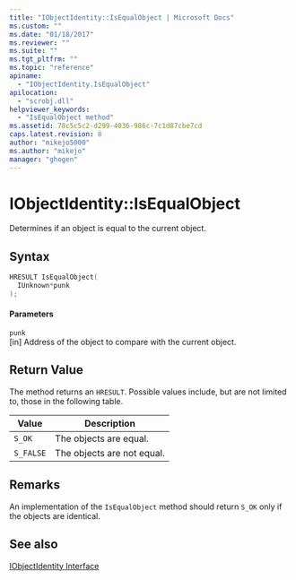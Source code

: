 ```yaml
---
title: "IObjectIdentity::IsEqualObject | Microsoft Docs"
ms.custom: ""
ms.date: "01/18/2017"
ms.reviewer: ""
ms.suite: ""
ms.tgt_pltfrm: ""
ms.topic: "reference"
apiname: 
  - "IObjectIdentity.IsEqualObject"
apilocation: 
  - "scrobj.dll"
helpviewer_keywords: 
  - "IsEqualObject method"
ms.assetid: 78c5c5c2-d299-4036-986c-7c1d87cbe7cd
caps.latest.revision: 8
author: "mikejo5000"
ms.author: "mikejo"
manager: "ghogen"
---
```

# IObjectIdentity::IsEqualObject
Determines if an object is equal to the current object.  
  
## Syntax  
  
```cpp
HRESULT IsEqualObject(  
  IUnknown*punk  
);  
```  
  
#### Parameters  
 `punk`  
 [in] Address of the object to compare with the current object.  
  
## Return Value  
 The method returns an `HRESULT`. Possible values include, but are not limited to, those in the following table.  
  
|Value|Description|  
|-----------|-----------------|  
|`S_OK`|The objects are equal.|  
|`S_FALSE`|The objects are not equal.|  
  
## Remarks  
 An implementation of the `IsEqualObject` method should return `S_OK` only if the objects are identical.  
  
## See also  
 [IObjectIdentity Interface](../../winscript/reference/iobjectidentity-interface.md)